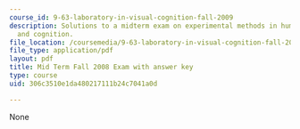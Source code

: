 ```yaml
---
course_id: 9-63-laboratory-in-visual-cognition-fall-2009
description: Solutions to a midterm exam on experimental methods in human perception
  and cognition.
file_location: /coursemedia/9-63-laboratory-in-visual-cognition-fall-2009/306c3510e1da480217111b24c7041a0d_MIT9_63F09_exam03.pdf
file_type: application/pdf
layout: pdf
title: Mid Term Fall 2008 Exam with answer key
type: course
uid: 306c3510e1da480217111b24c7041a0d

---
```

None